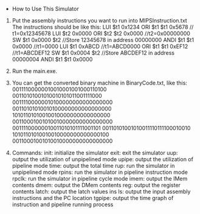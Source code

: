 * How to Use This Simulator
1.	Put the assembly instructions you want to run into MIPSInstruction.txt
        The instructions should be like this:
                LUI $t1 0x1234
                ORI $t1 $t1 0x5678 // t1=0x12345678
                LUI $t2 0x0000
                ORI $t2 $t2 0x0000 //t2=0x00000000
                SW $t1 0x0000 $t2   //Store 12345678 in address 00000000
                ANDI $t1 $t1 0x0000 //t1=0000
                LUI $t1 0xABCD 	    //t1=ABCD0000
                ORI $t1 $t1 0xEF12  //t1=ABCDEF12
                SW $t1 0x0004 $t2   //Store ABCDEF12 in address 00000004
                ANDI $t1 $t1 0x0000  

2.	Run the main.exe.
3.	You can get the converted binary machine in BinaryCode.txt, like this:
                00111100000010010001001000110100
                00110101001010010101011001111000
                00111100000010100000000000000000
                00110101010010100000000000000000
                10101101010010010000000000000000
                00110001001010010000000000000000
                00111100000010011010101111001101
                00110101001010011110111100010010
                10101101010010010000000000000100
                00110001001010010000000000000000

4.	Commands:
                init:		initialize the simulator
                exit:		exit the simulator
		uup:	        output the utilization of unpipelined mode
		upipe:	        output the utilization of pipeline mode
		time: 	        output the total time
		rup:		run the simulator in unpipelined mode
		rpins:	        run the simulator in pipeline instruction mode
		rpclk:	        run the simulator in pipeline cycle mode
		imem:	        output the IMem contents
		dmem: 	        output the DMem contents
		reg:		output the register contents
		latch:	        output the latch values
		ins ls:	        output the input assembly instructions and the PC location
		tgpipe:	        output the time graph of instruction and pipeline running process 	

